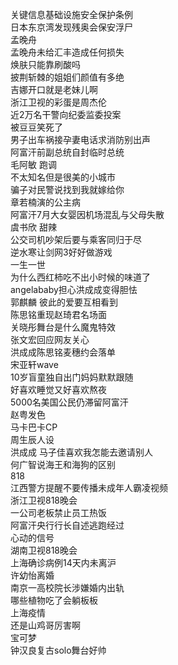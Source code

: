关键信息基础设施安全保护条例  
日本东京湾发现残奥会保安浮尸  
孟晚舟  
孟晚舟未给汇丰造成任何损失  
焕肤只能靠刷酸吗  
披荆斩棘的姐姐们颜值有多绝  
吉娜开口就是老妹儿啊  
浙江卫视的彩蛋是周杰伦  
近2万名干警向纪委监委投案  
被豆豆笑死了  
男子出车祸接孕妻电话求消防别出声  
阿富汗前副总统自封临时总统  
毛阿敏 跑调  
不太知名但是很美的小城市  
骗子对民警说找到我就嫁给你  
章若楠演的公主病  
阿富汗7月大女婴因机场混乱与父母失散  
虞书欣 甜辣  
公交司机吵架后要与乘客同归于尽  
逆水寒让剑网3好好做游戏  
一生一世  
为什么西红柿吃不出小时候的味道了  
angelababy担心洪成成变得胆怯  
郭麒麟 彼此的爱要互相看到  
陈思铭重现赵琦君名场面  
关晓彤舞台是什么魔鬼特效  
张文宏回应网友关心  
洪成成陈思铭麦穗约会落单  
宋亚轩wave  
10岁盲童独自出门妈妈默默跟随  
好喜欢睡觉又好喜欢熬夜  
5000名美国公民仍滞留阿富汗  
赵粤发色  
马卡巴卡CP  
周生辰人设  
洪成成 马子佳喜欢我怎能去邀请别人  
何广智说海王和海狗的区别  
818  
江西警方提醒不要传播未成年人霸凌视频  
浙江卫视818晚会  
一公司老板禁止员工热饭  
阿富汗央行行长自述逃跑经过  
心动的信号  
湖南卫视818晚会  
上海确诊病例14天内未离沪  
许幼怡离婚  
南京一高校院长涉嫌婚内出轨  
哪些植物吃了会躺板板  
上海疫情  
还是山鸡哥厉害啊  
宝可梦  
钟汉良复古solo舞台好帅  
